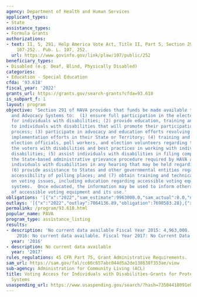 ```yaml
---
agency: Department of Health and Human Services
applicant_types:
- State
assistance_types:
- Formula Grants
authorizations:
- text: II, 5, 291, Help America Vote Act, Title II, Part 5, Section 291, Public Law
    107-252.. Pub. L. 107, 252.
  url: https://www.govinfo.gov/link/plaw/107/public/252
beneficiary_types:
- Disabled (e.g. Deaf, Blind, Physically Disabled)
categories:
- Education - Special Education
cfda: '93.618'
fiscal_year: '2022'
grants_url: https://grants.gov/search-grants?cfda=93.618
is_subpart_f: 1
layout: program
objective: 'Section 291 of HAVA provides that funds be made available to Protection
  and Advocacy Systems to:  (1) ensure full participation in the electoral process
  for individuals with disabilities; (2) provide education, training and assistance
  to individuals with disabilities that will promote their participation in the electoral
  process; (3) participate in advocacy and education efforts revolving around HAVA
  implementation efforts in their State or Territory; (4) training and education of
  election officials, poll workers, and election volunteers regarding the rights of
  the voters with disabilities and best practices in working with individuals with
  disabilities; (5) assist individuals with disabilities in filing complaints under
  the State-based administrative grievance procedure required by HAVA and represent
  individuals with disabilities in any hearing that may be held regarding the complaint;
  (6) provide assistance to States and other governmental entities regarding the physical
  accessibility of polling places; and (7) obtain training and technical assistance
  on voting issues, including education regarding accessible voting equipment and
  systems.  Once educated, the information may be used to inform others of the availability
  of accessible voting equipment and its use.'
obligations: '[{"x":"2022","sam_estimate":9963000.0,"sam_actual":0.0,"usa_spending_actual":7773306.46},{"x":"2023","sam_estimate":0.0,"sam_actual":0.0,"usa_spending_actual":9245462.68},{"x":"2024","sam_estimate":0.0,"sam_actual":0.0,"usa_spending_actual":9148545.42}]'
outlays: '[{"x":"2022","outlay":7064136.89,"obligation":7690583.28},{"x":"2023","outlay":6247646.76,"obligation":9104564.8},{"x":"2024","outlay":2094082.72,"obligation":9445324.04}]'
permalink: /program/93.618.html
popular_name: PAVA
program_type: assistance_listing
results:
- description: 'No current data available Fiscal Year 2015: 4,963,000. Fiscal Year
    2016: No current data available. Fiscal Year 2017: No Current Data Available'
  year: '2016'
- description: No current data available
  year: '2017'
rules_regulations: 45 CFR Part 75, Grant Administrative Requirements.
sam_url: https://sam.gov/fal/cc66c657abc044d5a2de138638f353ae/view
sub-agency: Administration for Community Living (ACL)
title: Voting Access for Individuals with Disabilities-Grants for Protection and Advocacy
  Systems
usaspending_url: https://www.usaspending.gov/search/?hash=73504418091e065ecfd926ed6ea23ba5
---
```

